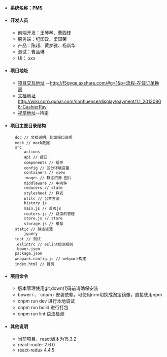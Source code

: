 - #### 系统名称：PMS
- #### 开发人员
  - 前端开发：王琴琴、曹西锋
  - 服务端：纪印政、梁国荣
  - 产品：陈超、黄梦雅、杨新华
  - 测试：曹品琳
  - UI： xxx
- #### 项目地址
  - [项目交互地址](http://f5gyge.axshare.com/#g=1&p=流程-在住订单换房) --http://f5gyge.axshare.com/#g=1&p=流程-在住订单换房
  - [文档地址](http://wiki.corp.qunar.com/confluence/display/payment/1.1_20130808-CashierPay) --http://wiki.corp.qunar.com/confluence/display/payment/1.1_20130808-CashierPay
  - [视觉地址](xxx)--待定
- #### 项目主要目录结构

        doc // 文档说明，比如接口说明
        mock // mock数据
        src
            actions
            api // 接口
            components // 组件
            config // 区分环境变量
            containers // view
            images // 静态资源-图片
            middleware // 中间件
            reducers // state
            stylesheet // 样式
            utils // 公共方法
            history.js
            main.js // 首页js
            routers.js // 路由的管理
            store.js // store
            storage.js // 缓存
        static // 静态资源
            jquery
        test // 测试
        .eslintrc // eslint检测规则
        .bower.json
        package.json
        webpack.config.js // webpack构建
        index.html // 首页
- #### 项目命令
  - 版本管理使用git,down代码前请确保安装
  - bower i 、 cnpm i 安装依赖，可使用nrm切换成淘宝镜像，直接使用npm
  - cnpm run dev 进行本地调试
  - cnpm run build 进行打包
  - cnpm run lint 语法检测
- #### 其他说明
  - 当前项目，react版本为15.3.2
  - react-router 2.6.0
  - react-redux 4.4.5 
